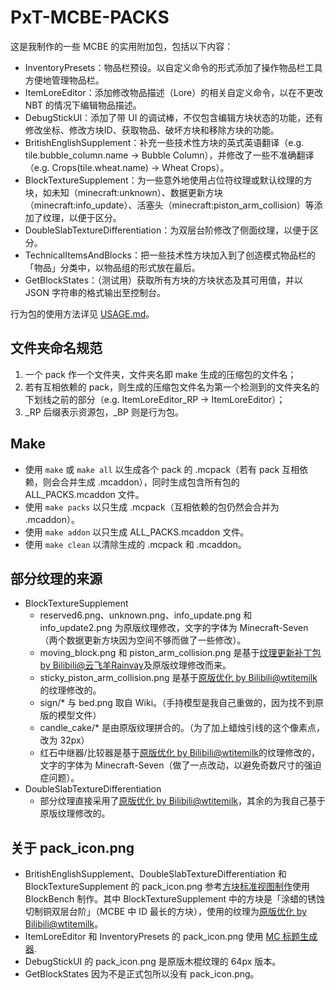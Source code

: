 # PxT-MCBE-PACKS

这是我制作的一些 MCBE 的实用附加包，包括以下内容：

- InventoryPresets：物品栏预设。以自定义命令的形式添加了操作物品栏工具方便地管理物品栏。
- ItemLoreEditor：添加修改物品描述（Lore）的相关自定义命令，以在不更改 NBT 的情况下编辑物品描述。
- DebugStickUI：添加了带 UI 的调试棒，不仅包含编辑方块状态的功能，还有修改坐标、修改方块ID、获取物品、破坏方块和移除方块的功能。
- BritishEnglishSupplement：补充一些技术性方块的英式英语翻译（e.g. tile.bubble\_column.name → Bubble Column），并修改了一些不准确翻译（e.g. Crops(tile.wheat.name) → Wheat Crops）。
- BlockTextureSupplement：为一些意外地使用占位符纹理或默认纹理的方块，如未知（minecraft\:unknown）、数据更新方块（minecraft\:info\_update）、活塞头（minecraft\:piston\_arm\_collision）等添加了纹理，以便于区分。 
- DoubleSlabTextureDifferentiation：为双层台阶修改了侧面纹理，以便于区分。
- TechnicalItemsAndBlocks：把一些技术性方块加入到了创造模式物品栏的「物品」分类中，以物品组的形式放在最后。
- GetBlockStates：（测试用）获取所有方块的方块状态及其可用值，并以 JSON 字符串的格式输出至控制台。

行为包的使用方法详见 [USAGE.md](USAGE.md)。

## 文件夹命名规范

1. 一个 pack 作一个文件夹，文件夹名即 make 生成的压缩包的文件名；
2. 若有互相依赖的 pack，则生成的压缩包文件名为第一个检测到的文件夹名的下划线之前的部分（e.g. ItemLoreEditor\_RP → ItemLoreEditor）；
3. \_RP 后缀表示资源包，\_BP 则是行为包。

## Make

- 使用 `make` 或 `make all` 以生成各个 pack 的 .mcpack（若有 pack 互相依赖，则会合并生成 .mcaddon），同时生成包含所有包的 ALL\_PACKS.mcaddon 文件。
- 使用 `make packs` 以只生成 .mcpack（互相依赖的包仍然会合并为 .mcaddon）。
- 使用 `make addon` 以只生成 ALL\_PACKS.mcaddon 文件。
- 使用 `make clean` 以清除生成的 .mcpack 和 .mcaddon。

## 部分纹理的来源

- BlockTextureSupplement
  - reserved6.png、unknown.png、info\_update.png 和 info\_update2.png 为原版纹理修改，文字的字体为 Minecraft-Seven（两个数据更新方块因为空间不够而做了一些修改）。
  - moving\_block.png 和 piston\_arm\_collision.png 是基于[纹理更新补丁包 by Bilibili@云飞羊Rainvay](https://m.bilibili.com/video/BV1RY4y1M7tP)及原版纹理修改而来。
  - sticky\_piston\_arm\_collision.png 是基于[原版优化 by Bilibili@wtitemilk](https://m.bilibili.com/video/BV1EgYQz5E7a)的纹理修改的。
  - sign/\* 与 bed.png 取自 Wiki。（手持模型是我自己重做的，因为找不到原版的模型文件）
  - candle\_cake/\* 是由原版纹理拼合的。（为了加上蜡烛引线的这个像素点，改为 32px）
  - 红石中继器/比较器是基于[原版优化 by Bilibili@wtitemilk](https://m.bilibili.com/video/BV1EgYQz5E7a)的纹理修改的，文字的字体为 Minecraft-Seven（做了一点改动，以避免奇数尺寸的强迫症问题）。
- DoubleSlabTextureDifferentiation
  - 部分纹理直接采用了[原版优化 by Bilibili@wtitemilk](https://m.bilibili.com/video/BV1EgYQz5E7a)，其余的为我自己基于原版纹理修改的。

## 关于 pack\_icon.png

- BritishEnglishSupplement、DoubleSlabTextureDifferentiation 和 BlockTextureSupplement 的 pack\_icon.png 参考[方块标准视图制作](https://zh.minecraft.wiki/w/Help:标准视图#使用Blockbench)使用 BlockBench 制作。其中 BlockTextureSupplement 中的方块是「涂蜡的锈蚀切制铜双层台阶」（MCBE 中 ID 最长的方块），使用的纹理为[原版优化 by Bilibili@wtitemilk](https://m.bilibili.com/video/BV1EgYQz5E7a)。
- ItemLoreEditor 和 InventoryPresets 的 pack\_icon.png 使用 [MC 标题生成器](https://ewanhowell.com/plugins/minecraft-title-generator).
- DebugStickUI 的 pack\_icon.png 是原版木棍纹理的 64px 版本。
- GetBlockStates 因为不是正式包所以没有 pack\_icon.png。
